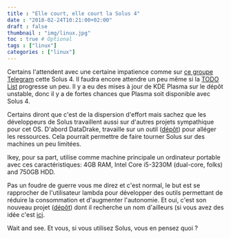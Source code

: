 ```yaml
---
title : "Elle court, elle court la Solus 4"
date : "2018-02-24T10:21:00+02:00"
draft : false
thumbnail : "img/linux.jpg"
toc : true # Optional
tags : ["linux"]
categories : ["linux"]
---
```


Certains l'attendent avec une certaine impatience comme sur [ce groupe Telegram](https://t.me/solusfr) cette Solus 4. Il faudra encore attendre un peu même si la [TODO List](https://dev.solus-project.com/T5010) progresse un peu. Il y a eu des mises à jour de KDE Plasma sur le dépôt unstable, donc il y a de fortes chances que Plasma soit disponible avec Solus 4.

Certains diront que c'est de la dispersion d'effort mais sachez que les développeurs de Solus travaillent aussi sur d'autres projets sympathique pour cet OS. D'abord DataDrake, travaille sur un outil ([dépôt](https://github.com/DataDrake/proc-maps)) pour alléger les ressources. Cela pourrait permettre de faire tourner Solus sur des machines un peu limitées.

Ikey, pour sa part, utilise comme machine principale un ordinateur portable avec ces caractéristiques: 4GB RAM, Intel Core i5-3230M (dual-core, folks) and 750GB HDD.

Pas un foudre de guerre vous me direz et c'est normal, le but est se rapprocher de l'utilisateur lambda pour développer des outils permettant de réduire la consommation et d'augmenter l'autonomie. Et oui, c'est son nouveau projet ([dépôt](https://github.com/solus-project/yokeybob)) dont il recherche un nom d'ailleurs (si vous avez des idée c'est [ici](https://github.com/solus-project/yokeybob/issues/1).

Wait and see. Et vous, si vous utilisez Solus, vous en pensez quoi ?






